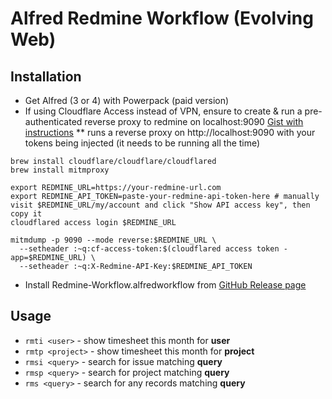 Alfred Redmine Workflow (Evolving Web)
======================================

Installation
------------

* Get Alfred (3 or 4) with Powerpack (paid version)
* If using Cloudflare Access instead of VPN, ensure to create & run a pre-authenticated reverse proxy to redmine on localhost:9090 [Gist with instructions](https://gist.github.com/dergachev/62633abc9874a10cc28618276eb94519)
** runs a reverse proxy on http://localhost:9090 with your tokens being injected (it needs to be running all the time)
```
brew install cloudflare/cloudflare/cloudflared
brew install mitmproxy

export REDMINE_URL=https://your-redmine-url.com
export REDMINE_API_TOKEN=paste-your-redmine-api-token-here # manually visit $REDMINE_URL/my/account and click "Show API access key", then copy it
cloudflared access login $REDMINE_URL

mitmdump -p 9090 --mode reverse:$REDMINE_URL \
  --setheader :~q:cf-access-token:$(cloudflared access token -app=$REDMINE_URL) \
  --setheader :~q:X-Redmine-API-Key:$REDMINE_API_TOKEN

```
* Install Redmine-Workflow.alfredworkflow from [GitHub Release page](https://github.com/dergachev/alfred-redmine-workflow/releases)

Usage
-----

* `rmti <user>` - show timesheet this month for **user**
* `rmtp <project>` - show timesheet this month for **project**
* `rmsi <query>` - search for issue matching **query**
* `rmsp <query>` - search for project matching **query**
* `rms <query>` - search for any records matching **query**



